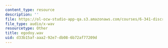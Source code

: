 ```yaml
---
content_type: resource
description: ''
file: https://ol-ocw-studio-app-qa.s3.amazonaws.com/courses/6-341-discrete-time-signal-processing-fall-2005/d33b15afaaa292e7db086b72af77209d_egodoy.wav
file_type: audio/x-wav
resourcetype: Other
title: egodoy.wav
uid: d33b15af-aaa2-92e7-db08-6b72af77209d
---
```

